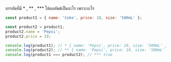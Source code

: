 บรรทัดที่มี * , ** , *** ให้ผลลัพธ์เป็นอะไร เพราะอะไร


```js
const product1 = { name: 'Coke', price: 18, size: '500mL' };

const product2 = product1;
product2.name = 'Pepsi';
product2.price = 19;

console.log(product1); // * { name: 'Pepsi', price: 19, size: '500mL' };
console.log(product2); // ** { name: 'Pepsi', price: 19, size: '500mL' };
console.log(product1 === product2); // *** true
```